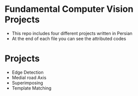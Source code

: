 # Fundamental Computer Vision Projects
- This repo includes four different projects written in Persian
- At the end of each file you can see the attributed codes
# Projects
- Edge Detection
- Medial road Axis
- Superimposing
- Template Matching
